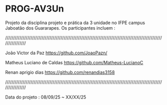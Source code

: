 # PROG-AV3Un
Projeto da disciplina projeto e prática da 3 unidade no IFPE campus Jaboatão dos Guararapes. Os participantes incluem :

////////////////////////////////////////////////////////////////////////////////////////////////////////////////

João Victor da Paz https://github.com/JoaoPazn/

Matheus Luciano de Caldas https://github.com/Matheus-LucianoC

Renan aprigio dias https://github.com/renandias3158

////////////////////////////////////////////////////////////////////////////////////////////////////////////////

Data do projeto : 08/09/25 ~ XX/XX/25
